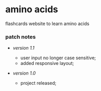 # amino acids

flashcards website to learn amino acids

### patch notes
* *version 1.1*

    - user input no longer case sensitive;
    - added responsive layout;

* *version 1.0*

    - project released;
